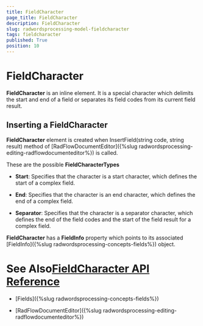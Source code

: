 ```yaml
---
title: FieldCharacter
page_title: FieldCharacter
description: FieldCharacter
slug: radwordsprocessing-model-fieldcharacter
tags: fieldcharacter
published: True
position: 10
---
```


# FieldCharacter



__FieldCharacter__ is an inline element. It is a special character which delimits the start and end of a field or separates
        its field codes from its current field result.
      

## Inserting a FieldCharacter

__FieldCharacter__ element is created when InsertField(string code, string result) method of
          [RadFlowDocumentEditor]({%slug radwordsprocessing-editing-radflowdocumenteditor%}) is called.
        

These are the possible __FieldCharacterTypes__

* __Start__: Specifies that the character is a start character, which defines the start of a complex field.
            

* __End__: Specifies that the character is an end character, which defines the end of a complex field.
            

* __Separator__: Specifies that the character is a separator character, which defines the end of the field codes
              and the start of the field result for a complex field.
            

__FieldCharacter__ has a __FieldInfo__ property which points to its associated
          [FieldInfo]({%slug radwordsprocessing-concepts-fields%}) object.
        

# See Also[FieldCharacter API Reference](http://www.telerik.com/help/wpf/allmembers_t_telerik_windows_documents_flow_model_fields_fieldcharacter.html)

 * [Fields]({%slug radwordsprocessing-concepts-fields%})

 * [RadFlowDocumentEditor]({%slug radwordsprocessing-editing-radflowdocumenteditor%})
